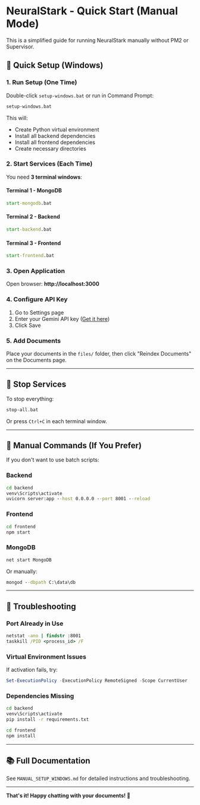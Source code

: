 # NeuralStark - Quick Start (Manual Mode)

This is a simplified guide for running NeuralStark manually without PM2 or Supervisor.

## 🚀 Quick Setup (Windows)

### 1. Run Setup (One Time)

Double-click `setup-windows.bat` or run in Command Prompt:

```cmd
setup-windows.bat
```

This will:
- Create Python virtual environment
- Install all backend dependencies
- Install all frontend dependencies
- Create necessary directories

### 2. Start Services (Each Time)

You need **3 terminal windows**:

#### Terminal 1 - MongoDB
```cmd
start-mongodb.bat
```

#### Terminal 2 - Backend
```cmd
start-backend.bat
```

#### Terminal 3 - Frontend
```cmd
start-frontend.bat
```

### 3. Open Application

Open browser: **http://localhost:3000**

### 4. Configure API Key

1. Go to Settings page
2. Enter your Gemini API key ([Get it here](https://aistudio.google.com/app/apikey))
3. Click Save

### 5. Add Documents

Place your documents in the `files/` folder, then click "Reindex Documents" on the Documents page.

---

## 🛑 Stop Services

To stop everything:

```cmd
stop-all.bat
```

Or press `Ctrl+C` in each terminal window.

---

## 📝 Manual Commands (If You Prefer)

If you don't want to use batch scripts:

### Backend
```cmd
cd backend
venv\Scripts\activate
uvicorn server:app --host 0.0.0.0 --port 8001 --reload
```

### Frontend
```cmd
cd frontend
npm start
```

### MongoDB
```cmd
net start MongoDB
```
Or manually:
```cmd
mongod --dbpath C:\data\db
```

---

## 🐛 Troubleshooting

### Port Already in Use
```cmd
netstat -ano | findstr :8001
taskkill /PID <process_id> /F
```

### Virtual Environment Issues
If activation fails, try:
```powershell
Set-ExecutionPolicy -ExecutionPolicy RemoteSigned -Scope CurrentUser
```

### Dependencies Missing
```cmd
cd backend
venv\Scripts\activate
pip install -r requirements.txt
```

```cmd
cd frontend
npm install
```

---

## 📚 Full Documentation

See `MANUAL_SETUP_WINDOWS.md` for detailed instructions and troubleshooting.

---

**That's it! Happy chatting with your documents! 🎉**
